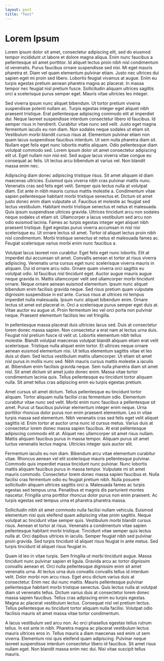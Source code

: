 ```yaml
--- 
layout: post 
title: "Test" 
--- 
```


# Lorem Ipsum

Lorem ipsum dolor sit amet, consectetur adipiscing elit, sed do eiusmod tempor incididunt ut labore et dolore magna aliqua. Enim nunc faucibus a pellentesque sit amet porttitor. Id aliquet lectus proin nibh nisl condimentum id venenatis. Purus faucibus ornare suspendisse sed nisi. Mi eget mauris pharetra et. Diam vel quam elementum pulvinar etiam. Justo nec ultrices dui sapien eget mi proin sed libero. Lobortis feugiat vivamus at augue. Enim eu turpis egestas pretium aenean pharetra magna ac placerat. In massa tempor nec feugiat nisl pretium fusce. Sollicitudin aliquam ultrices sagittis orci a scelerisque purus semper eget. Mauris vitae ultricies leo integer.

Sed viverra ipsum nunc aliquet bibendum. Ut tortor pretium viverra suspendisse potenti nullam ac. Turpis egestas integer eget aliquet nibh praesent tristique. Erat pellentesque adipiscing commodo elit at imperdiet dui. Neque laoreet suspendisse interdum consectetur libero id faucibus. Id semper risus in hendrerit. Curabitur vitae nunc sed velit. Justo eget magna fermentum iaculis eu non diam. Non sodales neque sodales ut etiam sit. Vestibulum morbi blandit cursus risus at. Elementum pulvinar etiam non quam lacus suspendisse faucibus interdum. Ut sem nulla pharetra diam sit. Nullam eget felis eget nunc lobortis mattis aliquam. Odio pellentesque diam volutpat commodo sed. Lorem ipsum dolor sit amet consectetur adipiscing elit ut. Eget nullam non nisi est. Sed augue lacus viverra vitae congue eu consequat ac felis. Ut lectus arcu bibendum at varius vel. Non blandit massa enim nec.

Adipiscing diam donec adipiscing tristique risus. Sit amet aliquam id diam maecenas ultricies. Euismod quis viverra nibh cras pulvinar mattis nunc. Venenatis cras sed felis eget velit. Semper quis lectus nulla at volutpat diam. Est ante in nibh mauris cursus mattis molestie a. Condimentum vitae sapien pellentesque habitant morbi tristique senectus et. Dictum sit amet justo donec enim diam vulputate ut. Faucibus et molestie ac feugiat sed lectus vestibulum. Habitant morbi tristique senectus et netus et malesuada. Quis ipsum suspendisse ultrices gravida. Ultrices tincidunt arcu non sodales neque sodales ut etiam sit. Ullamcorper a lacus vestibulum sed arcu non odio euismod lacinia. Fames ac turpis egestas integer eget aliquet nibh praesent tristique. Eget egestas purus viverra accumsan in nisl nisi scelerisque eu. Ut ornare lectus sit amet. Tortor id aliquet lectus proin nibh nisl condimentum. Morbi tristique senectus et netus et malesuada fames ac. Feugiat scelerisque varius morbi enim nunc faucibus a.

Volutpat lacus laoreet non curabitur. Eget felis eget nunc lobortis. Elit at imperdiet dui accumsan sit amet. Convallis aenean et tortor at risus viverra adipiscing. Venenatis urna cursus eget nunc scelerisque viverra mauris in aliquam. Dui id ornare arcu odio. Ornare quam viverra orci sagittis eu volutpat odio. Id faucibus nisl tincidunt eget. Auctor augue mauris augue neque gravida in. Mattis ullamcorper velit sed ullamcorper morbi tincidunt ornare. Neque ornare aenean euismod elementum. Ipsum nunc aliquet bibendum enim facilisis gravida neque. Sed risus pretium quam vulputate dignissim suspendisse in est ante. Cursus risus at ultrices mi tempus imperdiet nulla malesuada. Ipsum nunc aliquet bibendum enim. Ornare lectus sit amet est placerat in. Orci a scelerisque purus semper eget duis at. Vitae auctor eu augue ut. Proin fermentum leo vel orci porta non pulvinar neque. Praesent elementum facilisis leo vel fringilla.

In pellentesque massa placerat duis ultricies lacus sed. Duis at consectetur lorem donec massa sapien. Non consectetur a erat nam at lectus urna duis. Feugiat nisl pretium fusce id velit ut. Lobortis elementum nibh tellus molestie. Blandit volutpat maecenas volutpat blandit aliquam etiam erat velit scelerisque. Tristique nulla aliquet enim tortor. Et ultrices neque ornare aenean euismod elementum nisi. Ut tellus elementum sagittis vitae et leo duis ut diam. Sed lectus vestibulum mattis ullamcorper. Ut etiam sit amet nisl purus in mollis nunc sed. Nibh mauris cursus mattis molestie a iaculis at. Bibendum enim facilisis gravida neque. Sem nulla pharetra diam sit amet nisl. Sit amet dictum sit amet justo donec enim. Massa vitae tortor condimentum lacinia quis. Tellus pellentesque eu tincidunt tortor aliquam nulla. Sit amet tellus cras adipiscing enim eu turpis egestas pretium.

Amet cursus sit amet dictum. Tellus pellentesque eu tincidunt tortor aliquam. Tortor aliquam nulla facilisi cras fermentum odio. Elementum curabitur vitae nunc sed velit. Morbi enim nunc faucibus a pellentesque sit amet. Purus ut faucibus pulvinar elementum integer enim neque. Urna porttitor rhoncus dolor purus non enim praesent elementum. Leo in vitae turpis massa sed elementum. Nibh venenatis cras sed felis eget velit aliquet sagittis id. Enim tortor at auctor urna nunc id cursus metus. Varius duis at consectetur lorem donec massa sapien faucibus. At erat pellentesque adipiscing commodo elit at. Aliquet nec ullamcorper sit amet risus nullam. Mattis aliquam faucibus purus in massa tempor. Aliquam purus sit amet luctus venenatis lectus magna. Ultricies integer quis auctor elit.

Fermentum iaculis eu non diam. Bibendum arcu vitae elementum curabitur vitae. Rhoncus aenean vel elit scelerisque mauris pellentesque pulvinar. Commodo quis imperdiet massa tincidunt nunc pulvinar. Nunc lobortis mattis aliquam faucibus purus in massa tempor. Vulputate mi sit amet mauris commodo. Consectetur lorem donec massa sapien faucibus et. Nulla facilisi cras fermentum odio eu feugiat pretium nibh. Nulla posuere sollicitudin aliquam ultrices sagittis orci a. Malesuada fames ac turpis egestas sed tempus urna. Penatibus et magnis dis parturient montes nascetur. Fringilla urna porttitor rhoncus dolor purus non enim praesent. Ac turpis egestas sed tempus urna et pharetra pharetra massa.

Sollicitudin nibh sit amet commodo nulla facilisi nullam vehicula. Euismod elementum nisi quis eleifend quam adipiscing vitae proin sagittis. Neque volutpat ac tincidunt vitae semper quis. Vestibulum morbi blandit cursus risus. Aenean et tortor at risus. Venenatis a condimentum vitae sapien pellentesque habitant morbi tristique. Tincidunt vitae semper quis lectus nulla at. Orci dapibus ultrices in iaculis. Semper feugiat nibh sed pulvinar proin gravida. Sed turpis tincidunt id aliquet risus feugiat in ante metus. Sed turpis tincidunt id aliquet risus feugiat in.

Quam id leo in vitae turpis. Sem fringilla ut morbi tincidunt augue. Massa tincidunt nunc pulvinar sapien et ligula. Gravida arcu ac tortor dignissim convallis aenean et. Orci nulla pellentesque dignissim enim sit amet venenatis urna. At lectus urna duis convallis convallis tellus id interdum velit. Dolor morbi non arcu risus. Eget arcu dictum varius duis at consectetur. Enim nec dui nunc mattis. Mauris pellentesque pulvinar pellentesque habitant morbi tristique senectus. Quis lectus nulla at volutpat diam ut venenatis tellus. Dictum varius duis at consectetur lorem donec massa sapien faucibus. Tellus cras adipiscing enim eu turpis egestas. Magna ac placerat vestibulum lectus. Consequat nisl vel pretium lectus. Tellus pellentesque eu tincidunt tortor aliquam nulla facilisi. Volutpat odio facilisis mauris sit amet massa vitae tortor condimentum.

A lacus vestibulum sed arcu non. Ac orci phasellus egestas tellus rutrum tellus. In est ante in nibh. Pharetra magna ac placerat vestibulum lectus mauris ultrices eros in. Tellus mauris a diam maecenas sed enim ut sem viverra. Elementum nisi quis eleifend quam adipiscing. Pulvinar neque laoreet suspendisse interdum consectetur libero id faucibus. Sit amet risus nullam eget. Non blandit massa enim nec dui. Nisi vitae suscipit tellus mauris.